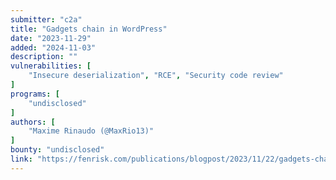 ```yaml
---
submitter: "c2a"
title: "Gadgets chain in WordPress"
date: "2023-11-29"
added: "2024-11-03"
description: ""
vulnerabilities: [
    "Insecure deserialization", "RCE", "Security code review"
]
programs: [
    "undisclosed"
]
authors: [
    "Maxime Rinaudo (@MaxRio13)"
]
bounty: "undisclosed"
link: "https://fenrisk.com/publications/blogpost/2023/11/22/gadgets-chain-in-wordpress/"
---
```




